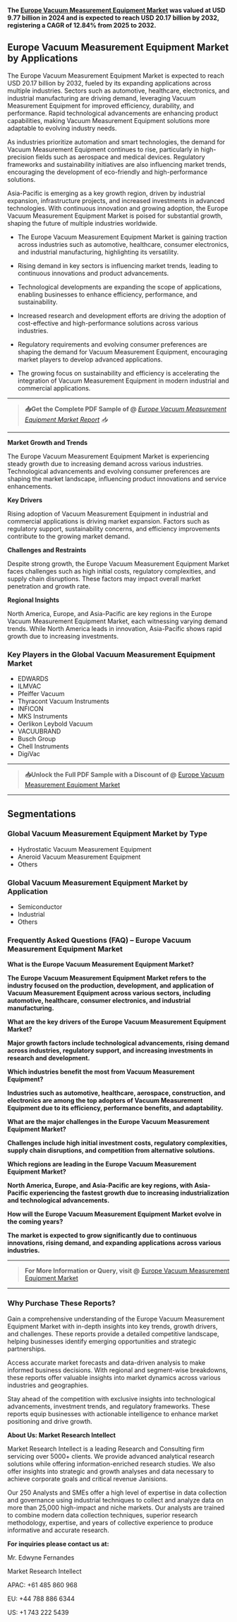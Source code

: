<p><strong>The <a href="https://www.marketresearchintellect.com/download-sample/?rid=1082923&amp;utm_source=Pulse-April-Europe&amp;utm_medium=852">Europe Vacuum Measurement Equipment Market</a> was valued at USD 9.77 billion in 2024 and is expected to reach USD 20.17 billion by 2032, registering a CAGR of 12.84% from 2025 to 2032.</strong></p><h2>Europe Vacuum Measurement Equipment Market by Applications&nbsp;</h2><p><p>The Europe Vacuum Measurement Equipment Market is expected to reach USD 20.17 billion by 2032, fueled by its expanding applications across multiple industries. Sectors such as automotive, healthcare, electronics, and industrial manufacturing are driving demand, leveraging Vacuum Measurement Equipment for improved efficiency, durability, and performance. Rapid technological advancements are enhancing product capabilities, making Vacuum Measurement Equipment solutions more adaptable to evolving industry needs.</p><p>As industries prioritize automation and smart technologies, the demand for Vacuum Measurement Equipment continues to rise, particularly in high-precision fields such as aerospace and medical devices. Regulatory frameworks and sustainability initiatives are also influencing market trends, encouraging the development of eco-friendly and high-performance solutions.</p><p>Asia-Pacific is emerging as a key growth region, driven by industrial expansion, infrastructure projects, and increased investments in advanced technologies. With continuous innovation and growing adoption, the Europe Vacuum Measurement Equipment Market is poised for substantial growth, shaping the future of multiple industries worldwide.</p></p><ul><li><p>The Europe Vacuum Measurement Equipment Market is gaining traction across industries such as automotive, healthcare, consumer electronics, and industrial manufacturing, highlighting its versatility.</p></li><li><p>Rising demand in key sectors is influencing market trends, leading to continuous innovations and product advancements.</p></li><li><p>Technological developments are expanding the scope of applications, enabling businesses to enhance efficiency, performance, and sustainability.</p></li><li><p>Increased research and development efforts are driving the adoption of cost-effective and high-performance solutions across various industries.</p></li><li><p>Regulatory requirements and evolving consumer preferences are shaping the demand for Vacuum Measurement Equipment, encouraging market players to develop advanced applications.</p></li><li><p>The growing focus on sustainability and efficiency is accelerating the integration of Vacuum Measurement Equipment in modern industrial and commercial applications.</p></li></ul><hr /><blockquote><p><strong><span class="font-[700]">📥Get the Complete PDF Sample of @ </span></strong><em><span class="font-[700]"><a href="https://www.marketresearchintellect.com/download-sample/?rid=1082923&amp;utm_source=Pulse-April-Europe&amp;utm_medium=852" target="_blank" data-tracking-control-name="article-ssr-frontend-pulse_little-text-block" data-tracking-will-navigate="" data-test-link="">Europe Vacuum Measurement Equipment Market Report</a>&nbsp;📥</span></em></p></blockquote><hr /><p class="" data-start="77" data-end="360"><strong data-start="77" data-end="105">Market Growth and Trends</strong></p><p class="" data-start="77" data-end="360">The Europe Vacuum Measurement Equipment Market is experiencing steady growth due to increasing demand across various industries. Technological advancements and evolving consumer preferences are shaping the market landscape, influencing product innovations and service enhancements.</p><p class="" data-start="362" data-end="606"><strong data-start="362" data-end="377">Key Drivers</strong></p><p class="" data-start="362" data-end="606">Rising adoption of Vacuum Measurement Equipment in industrial and commercial applications is driving market expansion. Factors such as regulatory support, sustainability concerns, and efficiency improvements contribute to the growing market demand.</p><p class="" data-start="608" data-end="849"><strong data-start="608" data-end="637">Challenges and Restraints</strong></p><p class="" data-start="608" data-end="849">Despite strong growth, the Europe Vacuum Measurement Equipment Market faces challenges such as high initial costs, regulatory complexities, and supply chain disruptions. These factors may impact overall market penetration and growth rate.</p><p class="" data-start="851" data-end="1095"><strong data-start="851" data-end="872">Regional Insights</strong></p><p class="" data-start="851" data-end="1095">North America, Europe, and Asia-Pacific are key regions in the Europe Vacuum Measurement Equipment Market, each witnessing varying demand trends. While North America leads in innovation, Asia-Pacific shows rapid growth due to increasing investments.</p><p><h3>Key Players in the Global Vacuum Measurement Equipment Market </h3><ul><li>EDWARDS</li><li> ILMVAC</li><li> Pfeiffer Vacuum</li><li> Thyracont Vacuum Instruments</li><li> INFICON</li><li> MKS Instruments</li><li> Oerlikon Leybold Vacuum</li><li> VACUUBRAND</li><li> Busch Group</li><li> Chell Instruments</li><li> DigiVac</li></ul></p><hr /><blockquote><p><strong>📥Unlock the Full PDF Sample with a Discount of @</strong> <a href="https://www.marketresearchintellect.com/ask-for-discount/?rid=1082923&amp;utm_source=Pulse-April-Europe&amp;utm_medium=852">Europe Vacuum Measurement Equipment Market</a></p></blockquote><hr /><p><h2>Segmentations</h2><h3>Global Vacuum Measurement Equipment Market by Type</h3><ul><li>Hydrostatic Vacuum Measurement Equipment</li><li>Aneroid Vacuum Measurement Equipment</li><li>Others</li></ul><h3>Global Vacuum Measurement Equipment Market by Application</h3><ul><li>Semiconductor</li><li>Industrial</li><li>Others</li></ul></p><h3><strong>Frequently Asked Questions (FAQ) &ndash; Europe Vacuum Measurement Equipment Market</strong></h3><p><strong>What is the Europe Vacuum Measurement Equipment Market?</strong></p><p><strong>The Europe Vacuum Measurement Equipment Market refers to the industry focused on the production, development, and application of Vacuum Measurement Equipment across various sectors, including automotive, healthcare, consumer electronics, and industrial manufacturing.</strong></p><p><strong>What are the key drivers of the Europe Vacuum Measurement Equipment Market?</strong></p><p><strong>Major growth factors include technological advancements, rising demand across industries, regulatory support, and increasing investments in research and development.</strong></p><p><strong>Which industries benefit the most from Vacuum Measurement Equipment?</strong></p><p><strong>Industries such as automotive, healthcare, aerospace, construction, and electronics are among the top adopters of Vacuum Measurement Equipment due to its efficiency, performance benefits, and adaptability.</strong></p><p><strong>What are the major challenges in the Europe Vacuum Measurement Equipment Market?</strong></p><p><strong>Challenges include high initial investment costs, regulatory complexities, supply chain disruptions, and competition from alternative solutions.</strong></p><p><strong>Which regions are leading in the Europe Vacuum Measurement Equipment Market?</strong></p><p><strong>North America, Europe, and Asia-Pacific are key regions, with Asia-Pacific experiencing the fastest growth due to increasing industrialization and technological advancements.</strong></p><p><strong>How will the Europe Vacuum Measurement Equipment Market evolve in the coming years?</strong></p><p><strong>The market is expected to grow significantly due to continuous innovations, rising demand, and expanding applications across various industries.</strong></p><hr /><blockquote><p><span class="font-[700]"><strong>For More Information or Query, visit&nbsp;@</strong>&nbsp;</span><span class="font-[700]"><a href="https://www.marketresearchintellect.com/product/vacuum-measurement-equipment-market/?utm_source=Linkedin&utm_medium=852" target="_blank" data-tracking-control-name="article-ssr-frontend-pulse_little-text-block" data-tracking-will-navigate="" data-test-link="">Europe Vacuum Measurement Equipment Market</a></span></p></blockquote><hr /><h3><strong data-start="0" data-end="31">Why Purchase These Reports?</strong></h3><p class="" data-start="35" data-end="297">Gain a comprehensive understanding of the Europe Vacuum Measurement Equipment Market with in-depth insights into key trends, growth drivers, and challenges. These reports provide a detailed competitive landscape, helping businesses identify emerging opportunities and strategic partnerships.</p><p class="" data-start="299" data-end="540">Access accurate market forecasts and data-driven analysis to make informed business decisions. With regional and segment-wise breakdowns, these reports offer valuable insights into market dynamics across various industries and geographies.</p><p class="" data-start="542" data-end="784">Stay ahead of the competition with exclusive insights into technological advancements, investment trends, and regulatory frameworks. These reports equip businesses with actionable intelligence to enhance market positioning and drive growth.</p><p><strong><span class="font-[700]">About Us: Market Research Intellect</span></strong></p><p><span class="">Market Research Intellect is a leading Research and Consulting firm servicing over 5000+ clients. We provide advanced analytical research solutions while offering information-enriched research studies.&nbsp;</span>We also offer insights into strategic and growth analyses and data necessary to achieve corporate goals and critical revenue Janisions.</p><p><span class="">Our 250 Analysts and SMEs offer a high level of expertise in data collection and governance using industrial techniques to collect and analyze data on more than 25,000 high-impact and niche markets. Our analysts are trained to combine modern data collection techniques, superior research methodology, expertise, and years of collective experience to produce informative and accurate research.</span></p><p><strong>For inquiries please contact us at:</strong></p><p>Mr. Edwyne Fernandes</p><p>Market Research Intellect</p><p>APAC: +61 485 860 968</p><p>EU: +44 788 886 6344</p><p>US: +1 743 222 5439</p>
